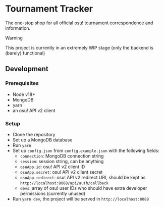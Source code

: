 # Tournament Tracker

The one-stop shop for all official osu! tournament correspondence and information.

> [!WARNING]
> This project is currently in an extremely WIP stage (only the backend is (barely) functional)

## Development

### Prerequisites

- Node v18+
- MongoDB
- yarn
- an osu! API v2 client

### Setup

- Clone the repository
- Set up a MongoDB database
- Run `yarn`
- Set up `config.json` from `config.example.json` with the following fields:
  - `connection`: MongoDB connection string
  - `session`: session string, can be anything
  - `osuApp.id`: osu! API v2 client ID
  - `osuApp.secret`: osu! API v2 client secret
  - `osuApp.redirect`: osu! API v2 redirect URI, should be kept as `http://localhost:8088/api/auth/callback`
  - `devs`: array of osu! user IDs who should have extra developer permissions (currently unused)
- Run `yarn dev`, the project will be served in `http://localhost:8088`
